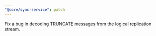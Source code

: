 ```yaml
---
"@core/sync-service": patch
---
```


Fix a bug in decoding TRUNCATE messages from the logical replication stream.
